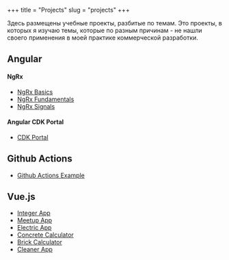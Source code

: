 +++
title = "Projects"
slug = "projects"
+++

Здесь размещены учебные проекты, разбитые по темам. Это проекты, в которых я изучаю темы, которые по разным причинам - не нашли своего применения в моей практике коммерческой разработки.

## Angular

#### NgRx

* [NgRx Basics](https://github.com/My-Angular-Projects/angular-ngrx-max)
* [NgRx Fundamentals](https://github.com/My-Angular-Projects/angular-ngrx-fundamentals)
* [NgRx Signals](https://github.com/My-Angular-Projects/angular-ngrx-signal-app)

#### Angular CDK Portal

* [CDK Portal](https://github.com/My-Angular-Projects/angular-cdk-portal)

## Github Actions

* [Github Actions Example](https://github.com/Angular-New/github-actions_example)

## Vue.js

* [Integer App](https://github.com/LaboratoryVue/integer-app)
* [Meetup App](https://github.com/gearmobile/ready-vuejs/tree/master/meetup-app)
* [Electric App](https://github.com/gearmobile/ready-vuejs/tree/master/electric-app)
* [Concrete Calculator](https://github.com/gearmobile/ready-vuejs/tree/master/concrete-calculator)
* [Brick Calculator](https://github.com/gearmobile/ready-vuejs/tree/master/brick-calculator)
* [Cleaner App](https://github.com/gearmobile/ready-vuejs/tree/master/app-cleaner)
